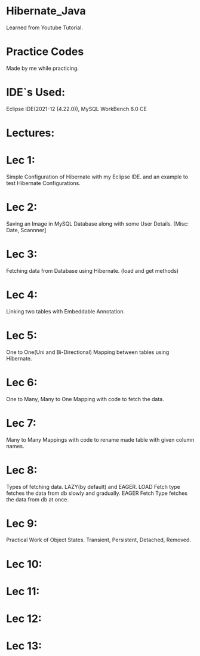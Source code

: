 # Hibernate_Java  
Learned from Youtube Tutorial.

# Practice Codes
Made by me while practicing.

# IDE`s Used:
Eclipse IDE(2021-12 (4.22.0)), MySQL WorkBench 8.0 CE

# Lectures:
# Lec 1:
Simple Configuration of Hibernate with my Eclipse IDE. and an example to test Hibernate Configurations.

# Lec 2:
Saving an Image in MySQL Database along with some User Details. [Misc:  Date, Scannner]

# Lec 3:
Fetching data from Database using Hibernate. (load and get methods)

# Lec 4:
Linking two tables with Embeddable Annotation.

# Lec 5:
One to One(Uni and Bi-Directional) Mapping between tables using Hibernate.

# Lec 6:
One to Many, Many to One Mapping with code to fetch the data.

# Lec 7:
Many to Many Mappings with code to rename made table with given column names.

# Lec 8:
Types of fetching data. LAZY(by default) and EAGER.
LOAD Fetch type fetches the data from db slowly and gradually.
EAGER Fetch Type fetches the data from db at once.

# Lec 9:
Practical Work of Object States. Transient, Persistent, Detached, Removed.

# Lec 10:


# Lec 11:


# Lec 12:


# Lec 13:

